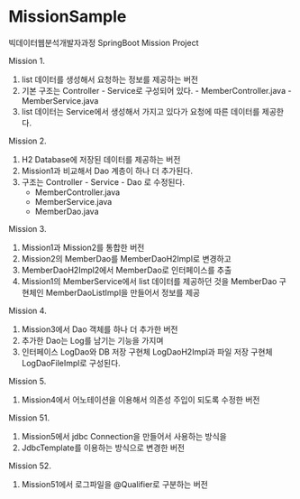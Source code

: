 # MissionSample
빅데이터웹분석개발자과정 SpringBoot Mission Project

Mission 1.
  1. list 데이터를 생성해서 요청하는 정보를 제공하는 버전
  2. 기본 구조는 Controller - Service로 구성되어 있다.
    - MemberController.java
    - MemberService.java
  3. list 데이터는 Service에서 생성해서 가지고 있다가 요청에 따른 데이터를 제공한다.

Mission 2.
  1. H2 Database에 저장된 데이터를 제공하는 버전
  2. Mission1과 비교해서 Dao 계층이 하나 더 추가된다.
  3. 구조는 Controller - Service - Dao 로 수정된다.
      - MemberController.java
      - MemberService.java
      - MemberDao.java

Mission 3.
  1. Mission1과 Mission2를 통합한 버전
  2. Mission2의 MemberDao를 MemberDaoH2Impl로 변경하고
  3. MemberDaoH2Impl2에서 MemberDao로 인터페이스를 추출
  4. Mission1의 MemberService에서 list 데이터를 제공하던 것을 MemberDao 구현체인 MemberDaoListImpl을 만들어서 정보를 제공

Mission 4.
  1. Mission3에서 Dao 객체를 하나 더 추가한 버전
  2. 추가한 Dao는 Log를 남기는 기능을 가지며
  3. 인터페이스 LogDao와 DB 저장 구현체 LogDaoH2Impl과 파일 저장 구현체 LogDaoFileImpl로 구성된다.
  
Mission 5.
  1. Mission4에서 어노테이션을 이용해서 의존성 주입이 되도록 수정한 버전

Mission 51.
  1. Mission5에서 jdbc Connection을 만들어서 사용하는 방식을
  2. JdbcTemplate를 이용하는 방식으로 변경한 버전
  
Mission 52.
  1. Mission51에서 로그파일을 @Qualifier로 구분하는 버전
